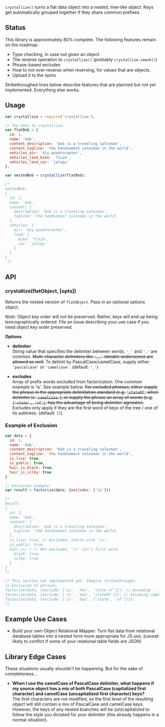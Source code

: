 `crystallize()` turns a flat data object into a nested, tree-like object. Keys get automatically grouped together if they share common prefixes.

## Status

This library is approximately 80% complete. The following features remain on the roadmap:

- Type checking, in case not given an object.
- The reverse operation to `crystallize()` (probably `crystallize.smash()`)
- Phrase-based excludes
- How to not over-reverse when reversing, for values that are objects.
- Upload it to the npms

Strikethroughed lines below describe features that are planned but not yet implemented. Everything else works.

## Usage

```js
var crystallize = require('crystallize');

// The data to crystallize.
var flatBob = {
  id: 1,
  name: 'bob',
  content_description: 'bob is a traveling salesman',
  content_tagline: 'the handsomest salesman in the world',
  vehicles_air: 'diy quadrocopter',
  vehicles_land_bike: 'fixie',
  vehicles_land_car: 'jalopy'
};

var nestedBob = crystallize(flatBob);

/*
nestedBob:
{
  id: 1,
  name: 'bob',
  content: {
    description: 'bob is a traveling salesman',
    tagline: 'the handsomest salesman in the world'
  },
  vehicles: {
    air: 'diy quadrocopter',
    land: {
      bike: 'fixie',
      car: 'jalopy' 
    }
  }
}
 */
```

## API

### crystallize(flatObject, [opts])

Returns the nested version of `flatObject`. Pass in an optional options object.

*Note:* Object key order will not be preserved. Rather, keys will end up being lexicographically ordered. File an issue describing your use case if you need object key order preserved.

**Options**

- **delimiter**  
String value that specifies the delimiter between words. `'_'` and `'.'` are common. ~~Multi-character delimiters like `'__'` (double underscore) are allowed as well.~~ To delimit by PascalCase/camelCase, supply either `'pascalcase'` or `'camelcase'`. (default: `'_'`)

- **excludes**  
Array of prefix words excluded from factorization. One common example is 'is'. See example below. ~~For excluded *phrases*, either supply the phrase in the appropriate delimitation standard (e.g. `'stateOf'` when delimiter is `'camelCase'`), or supply the phrase an array of words (e.g. `['state', 'of']`, has the advantage of being delimiter-agnostic).~~ Excludes only apply if they are the first word of keys of the tree / one of its subtrees. (default: `[]`)

### Example of Exclusion

```js
var data = {
  id: 1,
  name: 'bob',
  content_description: 'bob is a traveling salesman',
  content_tagline: 'the handsomest salesman in the world',
  is_live: true,
  is_public: true,
  hair_is_black: true,
  hair_is_silky: true
}

// Exclusion example.
var result = factorize(data, {excludes: ['is']})

/*
Result:
{
  id: 1,
  name: 'bob',
  content: {
    description: 'bob is a traveling salesman',
    tagline: 'the handsomest salesman in the world'
  },
  is_live: true, // Excluded, starts with 'is'.
  is_public: true,
  hair_is: { // Not excluded, 'is' isn't first word.
    black: true,
    silky: true
  }
}
*/

/* This section not implemented yet. Imagine strikethroughs.
// Exclusion of phrases.
factorize(data, {exclude: ['is', 'has', 'state_of']}); // Assuming '_' delimiter.
factorize(data, {exclude: ['is', 'has', 'stateOf']}); // Assuming camelCase delimiter.
factorize(data, {exclude: ['is', 'has', ['state', 'of']]});
*/
```

## Example Use Cases

- Build your own Object Relational Mapper: Turn flat data from relational database tables into a nested form more appropriate for JS use. (caveat: likely to conflict if some of your relational table fields are JSON)

## Library Edge Cases

These situations usually shouldn't be happening. But for the sake of completeness...

- **When I use the camelCase of PascalCase delimiter, what happens if my source object has a mix of both PascalCase (capitalized first character) and camelCase (uncapitalized first character) keys?**  
The first characters are not modified, so the first level of the resulting object will still contain a mix of PascalCase and camelCase keys. However, the keys of any nested branches will be (un)capitalized to follow the style you dictated for your delimiter (this already happens in a normal situation).
